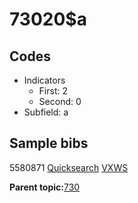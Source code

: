 # 73020$a

## Codes

-   Indicators
    -   First: 2
    -   Second: 0
-   Subfield: a

## Sample bibs

5580871 [Quicksearch](https://search.library.yale.edu/catalog/5580871) [VXWS](http://prodorbis.library.yale.edu:7014/vxws/GetHoldingsService?bibId=5580871)

**Parent topic:**[730](../../tags/730/730.md)

